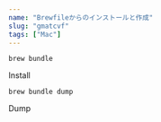```yaml
---
name: "Brewfileからのインストールと作成"
slug: "gmatcvf"
tags: ["Mac"]
---
```


```
brew bundle
```

Install

```
brew bundle dump
```

Dump

